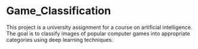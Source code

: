 # Game_Classification
This project is a university assignment for a course on artificial intelligence.  The goal is to classify images of popular computer games into appropriate categories using deep learning techniques.
